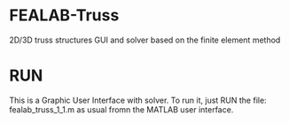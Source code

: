 # FEALAB-Truss
2D/3D truss structures GUI and solver based on the finite element method

# RUN
This is a Graphic User Interface with solver. To run it, just RUN the file:
fealab_truss_1_1.m
as usual fromn the MATLAB user interface.
